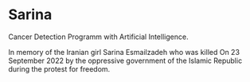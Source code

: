 # Sarina
Cancer Detection Programm with Artificial Intelligence.

In memory of the Iranian girl Sarina Esmailzadeh who was killed On 23 September 2022 by the oppressive government of the Islamic Republic during the protest for freedom.
